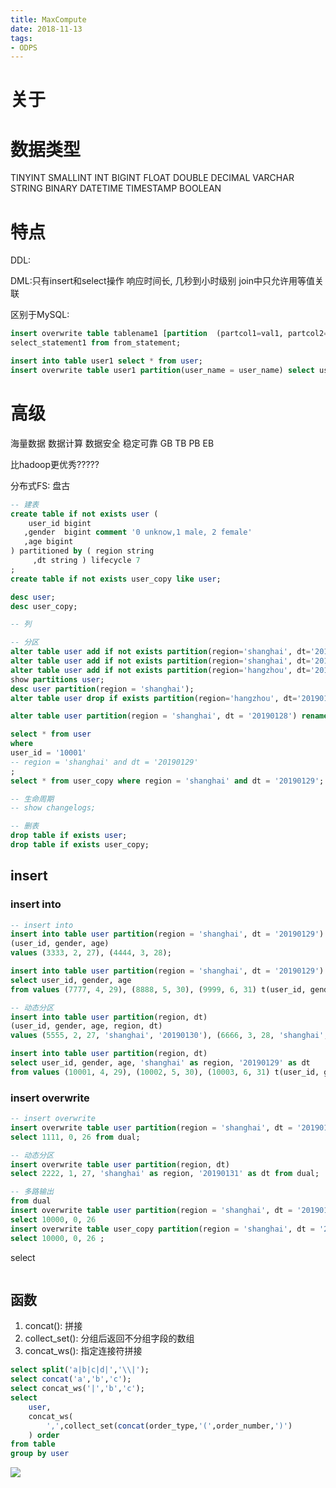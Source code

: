 ```yaml
---
title: MaxCompute
date: 2018-11-13
tags:
- ODPS
---
```



# 关于


# 数据类型

TINYINT
SMALLINT
INT
BIGINT
FLOAT
DOUBLE
DECIMAL
VARCHAR
STRING
BINARY
DATETIME
TIMESTAMP
BOOLEAN



# 特点

DDL:

DML:只有insert和select操作
响应时间长, 几秒到小时级别
join中只允许用等值关联

区别于MySQL:
```sql
insert overwrite table tablename1 [partition  (partcol1=val1, partcol2=val2 ...) [if not exists]] \
select_statement1 from from_statement;

insert into table user1 select * from user;
insert overwrite table user1 partition(user_name = user_name) select user_name from user;
```

# 高级

海量数据
数据计算
数据安全
稳定可靠
GB TB PB  EB

比hadoop更优秀?????

分布式FS: 盘古

```sql
-- 建表
create table if not exists user ( 
    user_id bigint 
   ,gender  bigint comment '0 unknow,1 male, 2 female' 
   ,age bigint 
) partitioned by ( region string 
     ,dt string ) lifecycle 7
;
create table if not exists user_copy like user;

desc user;
desc user_copy;

-- 列

-- 分区
alter table user add if not exists partition(region='shanghai', dt='20190129');
alter table user add if not exists partition(region='shanghai', dt='20190130');
alter table user add if not exists partition(region='hangzhou', dt='20190130');
show partitions user;
desc user partition(region = 'shanghai');
alter table user drop if exists partition(region='hangzhou', dt='20190130');

alter table user partition(region = 'shanghai', dt = '20190128') rename to partition(region = 'shanghai', dt = '20190129');

select * from user
where
user_id = '10001'
-- region = 'shanghai' and dt = '20190129'
;
select * from user_copy where region = 'shanghai' and dt = '20190129';

-- 生命周期
-- show changelogs;

-- 删表
drop table if exists user;
drop table if exists user_copy;
```

## insert

### insert into
```sql
-- insert into
insert into table user partition(region = 'shanghai', dt = '20190129') 
(user_id, gender, age)
values (3333, 2, 27), (4444, 3, 28);

insert into table user partition(region = 'shanghai', dt = '20190129')
select user_id, gender, age
from values (7777, 4, 29), (8888, 5, 30), (9999, 6, 31) t(user_id, gender, age);

-- 动态分区
insert into table user partition(region, dt) 
(user_id, gender, age, region, dt)
values (5555, 2, 27, 'shanghai', '20190130'), (6666, 3, 28, 'shanghai', '20190130');

insert into table user partition(region, dt)
select user_id, gender, age, 'shanghai' as region, '20190129' as dt
from values (10001, 4, 29), (10002, 5, 30), (10003, 6, 31) t(user_id, gender, age);
```

### insert overwrite

```sql
-- insert overwrite
insert overwrite table user partition(region = 'shanghai', dt = '20190129')
select 1111, 0, 26 from dual;

-- 动态分区
insert overwrite table user partition(region, dt)
select 2222, 1, 27, 'shanghai' as region, '20190131' as dt from dual;

-- 多路输出
from dual
insert overwrite table user partition(region = 'shanghai', dt = '20190129')
select 10000, 0, 26
insert overwrite table user_copy partition(region = 'shanghai', dt = '20190129')
select 10000, 0, 26 ;
```
select

```sql

```

## 函数

1. concat(): 拼接
2. collect_set(): 分组后返回不分组字段的数组
3. concat_ws(): 指定连接符拼接

```sql
select split('a|b|c|d|','\\|');
select concat('a','b','c');
select concat_ws('|','b','c');
select
    user,
    concat_ws(
        ',',collect_set(concat(order_type,'(',order_number,')')
    ) order
from table
group by user
```

[![](https://static.segmentfault.com/v-5b1df2a7/global/img/creativecommons-cc.svg)](https://creativecommons.org/licenses/by-nc-nd/4.0/)
